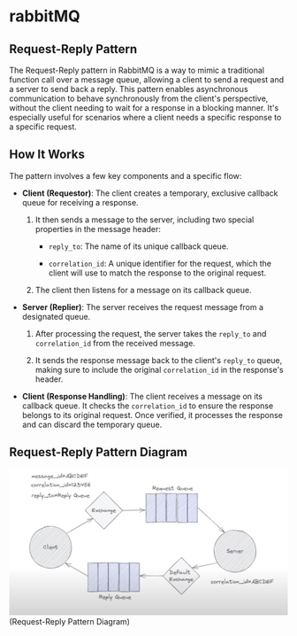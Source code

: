 # rabbitMQ

## Request-Reply Pattern

The Request-Reply pattern in RabbitMQ is a way to mimic a traditional function call over a message queue, allowing a client to send a request and a server to send back a reply. This pattern enables asynchronous communication to behave synchronously from the client's perspective, without the client needing to wait for a response in a blocking manner. It's especially useful for scenarios where a client needs a specific response to a specific request.


## How It Works
The pattern involves a few key components and a specific flow:

- **Client (Requestor)**: The client creates a temporary, exclusive callback queue for receiving a response.

    1. It then sends a message to the server, including two special properties in the message header:

        - `reply_to`: The name of its unique callback queue.

        - `correlation_id`: A unique identifier for the request, which the client will use to match the response to the original request.

    2. The client then listens for a message on its callback queue.

- **Server (Replier)**: The server receives the request message from a designated queue.

    1. After processing the request, the server takes the `reply_to` and `correlation_id` from the received message.

    2. It sends the response message back to the client's `reply_to` queue, making sure to include the original `correlation_id` in the response's header.

- **Client (Response Handling)**: The client receives a message on its callback queue. It checks the `correlation_id` to ensure the response belongs to its original request. Once verified, it processes the response and can discard the temporary queue.


## Request-Reply Pattern Diagram

![Request-Reply](../resources/request-reply.png)
(Request-Reply Pattern Diagram)
